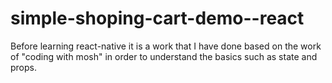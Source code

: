 # simple-shoping-cart-demo--react
Before learning react-native it is a work that I have done based on the work of "coding with mosh" in order to understand the basics such as state and props.
